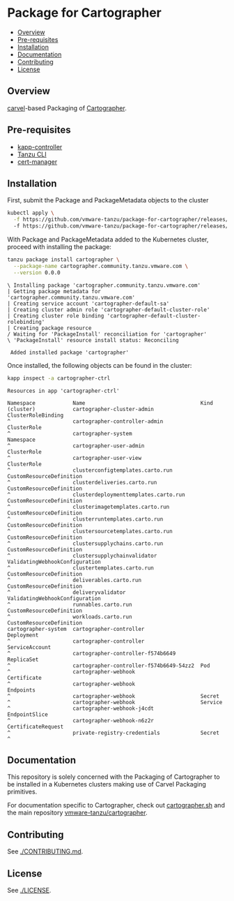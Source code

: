 # Package for Cartographer

<!-- START doctoc generated TOC please keep comment here to allow auto update -->
<!-- DON'T EDIT THIS SECTION, INSTEAD RE-RUN doctoc TO UPDATE -->

- [Overview](#overview)
- [Pre-requisites](#pre-requisites)
- [Installation](#installation)
- [Documentation](#documentation)
- [Contributing](#contributing)
- [License](#license)

<!-- END doctoc generated TOC please keep comment here to allow auto update -->

## Overview

[carvel]-based Packaging of [Cartographer].

## Pre-requisites

- [kapp-controller]
- [Tanzu CLI]
- [cert-manager]

## Installation

First, submit the Package and PackageMetadata objects to the cluster

```bash
kubectl apply \
  -f https://github.com/vmware-tanzu/package-for-cartographer/releases/download/v0.0.0/package.yaml
  -f https://github.com/vmware-tanzu/package-for-cartographer/releases/download/v0.0.0/package-metadata.yaml
```

With Package and PackageMetadata added to the Kubernetes cluster, proceed with
installing the package:

```bash
tanzu package install cartographer \
  --package-name cartographer.community.tanzu.vmware.com \
  --version 0.0.0
```

```console
\ Installing package 'cartographer.community.tanzu.vmware.com'
| Getting package metadata for 'cartographer.community.tanzu.vmware.com'
| Creating service account 'cartographer-default-sa'
| Creating cluster admin role 'cartographer-default-cluster-role'
| Creating cluster role binding 'cartographer-default-cluster-rolebinding'
| Creating package resource
/ Waiting for 'PackageInstall' reconciliation for 'cartographer'
\ 'PackageInstall' resource install status: Reconciling

 Added installed package 'cartographer'
```

Once installed, the following objects can be found in the cluster:

```bash
kapp inspect -a cartographer-ctrl
```

```console
Resources in app 'cartographer-ctrl'

Namespace            Name                                     Kind
(cluster)            cartographer-cluster-admin               ClusterRoleBinding
^                    cartographer-controller-admin            ClusterRole
^                    cartographer-system                      Namespace
^                    cartographer-user-admin                  ClusterRole
^                    cartographer-user-view                   ClusterRole
^                    clusterconfigtemplates.carto.run         CustomResourceDefinition
^                    clusterdeliveries.carto.run              CustomResourceDefinition
^                    clusterdeploymenttemplates.carto.run     CustomResourceDefinition
^                    clusterimagetemplates.carto.run          CustomResourceDefinition
^                    clusterruntemplates.carto.run            CustomResourceDefinition
^                    clustersourcetemplates.carto.run         CustomResourceDefinition
^                    clustersupplychains.carto.run            CustomResourceDefinition
^                    clustersupplychainvalidator              ValidatingWebhookConfiguration
^                    clustertemplates.carto.run               CustomResourceDefinition
^                    deliverables.carto.run                   CustomResourceDefinition
^                    deliveryvalidator                        ValidatingWebhookConfiguration
^                    runnables.carto.run                      CustomResourceDefinition
^                    workloads.carto.run                      CustomResourceDefinition
cartographer-system  cartographer-controller                  Deployment
^                    cartographer-controller                  ServiceAccount
^                    cartographer-controller-f574b6649        ReplicaSet
^                    cartographer-controller-f574b6649-54zz2  Pod
^                    cartographer-webhook                     Certificate
^                    cartographer-webhook                     Endpoints
^                    cartographer-webhook                     Secret
^                    cartographer-webhook                     Service
^                    cartographer-webhook-j4cdt               EndpointSlice
^                    cartographer-webhook-n6z2r               CertificateRequest
^                    private-registry-credentials             Secret
^
```

## Documentation

This repository is solely concerned with the Packaging of Cartographer to be
installed in a Kubernetes clusters making use of Carvel Packaging primitives.

For documentation specific to Cartographer, check out
[cartographer.sh](https://cartographer.sh) and the main repository
[vmware-tanzu/cartographer](https://github.com/vmware-tanzu/cartographer).

## Contributing

See [./CONTRIBUTING.md](./CONTRIBUTING.md).

## License

See [./LICENSE](./LICENSE).

[carvel]: https://carvel.dev/
[Cartographer]: https://cartographer.sh
[kapp-controller]: https://github.com/vmware-tanzu/carvel-kapp-controller
[Tanzu CLI]: https://github.com/vmware-tanzu/tanzu-framework
[cert-manager]: https://github.com/cert-manager/cert-manager
